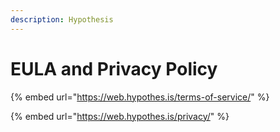 ```yaml
---
description: Hypothesis
---
```


# EULA and Privacy Policy

{% embed url="https://web.hypothes.is/terms-of-service/" %}

{% embed url="https://web.hypothes.is/privacy/" %}



